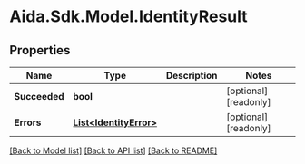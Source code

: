 # Aida.Sdk.Model.IdentityResult

## Properties

Name | Type | Description | Notes
------------ | ------------- | ------------- | -------------
**Succeeded** | **bool** |  | [optional] [readonly] 
**Errors** | [**List&lt;IdentityError&gt;**](IdentityError.md) |  | [optional] [readonly] 

[[Back to Model list]](../README.md#documentation-for-models) [[Back to API list]](../README.md#documentation-for-api-endpoints) [[Back to README]](../README.md)

